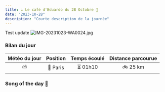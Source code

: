 ```yaml
---
title: ☕ Le café d'Eduardo du 28 Octobre 🦩
date: "2023-10-28"
description: "Courte description de la journée"
---
```


Test update
![IMG-20231023-WA0024.jpg](https://github.com/FlamingoRiders/flamingoriders.github.io/assets/146456060/9b86ff1d-ff8b-4408-a140-009afc234caa)

### Bilan du jour

| Météo du jour | Position | Temps écoulé | Distance parcourue |
| :-----------: | :------: | :----------: | :----------------: |
|      ⛅       | 🚩 Paris |   ⏳ 01h10   |      🚲 25 km      |

### Song of the day 🎵
